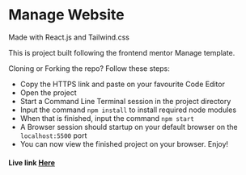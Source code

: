 # Manage Website

Made with React.js and Tailwind.css

This is project built following the frontend mentor Manage template.

Cloning or Forking the repo? Follow these steps:

* Copy the HTTPS link and paste on your favourite Code Editor
* Open the project
* Start a Command Line Terminal session in the project directory
* Input the command ```npm install``` to install required node modules
* When that is finished, input the command ```npm start```
* A Browser session should startup on your default browser on the ```localhost:5500``` port
* You can now view the finished project on your browser. Enjoy!
 

#### Live link [Here](https://jolomitee.github.io/first-tailwind-project/)

